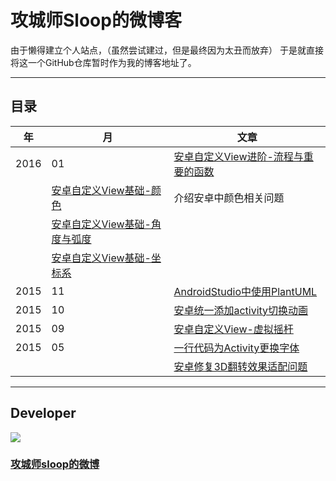 # 攻城师Sloop的微博客
由于懒得建立个人站点，（虽然尝试建过，但是最终因为太丑而放弃） 于是就直接将这一个GitHub仓库暂时作为我的博客地址了。

-----

## 目录
年 | 月 | 文章
--- | --- | ---
 2016 | 01 |  [安卓自定义View进阶-流程与重要的函数](https://github.com/GcsSloop/AndroidNote/blob/master/%E9%97%AE%E9%A2%98/View/%E8%87%AA%E5%AE%9A%E4%B9%89View%E5%87%A0%E4%B8%AA%E9%87%8D%E8%A6%81%E7%9A%84%E5%87%BD%E6%95%B0.md)
 | | [安卓自定义View基础-颜色](https://github.com/GcsSloop/AndroidNote/blob/master/%E9%97%AE%E9%A2%98/%E9%A2%9C%E8%89%B2/%E9%A2%9C%E8%89%B2.md) | 介绍安卓中颜色相关问题
 | | [安卓自定义View基础-角度与弧度](https://github.com/GcsSloop/AndroidNote/blob/master/%E9%97%AE%E9%A2%98/%E8%A7%92%E5%BA%A6%E4%B8%8E%E5%BC%A7%E5%BA%A6/%E8%A7%92%E5%BA%A6%E4%B8%8E%E5%BC%A7%E5%BA%A6.md)
 |  | [安卓自定义View基础-坐标系](https://github.com/GcsSloop/AndroidNote/blob/master/%E9%97%AE%E9%A2%98/%E5%9D%90%E6%A0%87%E7%B3%BB/%E5%9D%90%E6%A0%87%E7%B3%BB.md)
2015 | 11 | [AndroidStudio中使用PlantUML](https://github.com/GcsSloop/AndroidBlog/blob/master/2015-11/AndroidStudio%E4%B8%AD%E4%BD%BF%E7%94%A8PlantUML.md)
2015 | 10 | [安卓统一添加activity切换动画](https://github.com/GcsSloop/AndroidBlog/blob/master/2015-10/%E5%AE%89%E5%8D%93%E7%BB%9F%E4%B8%80%E6%B7%BB%E5%8A%A0activity%E5%88%87%E6%8D%A2%E5%8A%A8%E7%94%BB.md)
2015 | 09 | [安卓自定义View-虚拟摇杆](https://github.com/GcsSloop/AndroidBlog/blob/master/2015-09/%E5%AE%89%E5%8D%93%E8%87%AA%E5%AE%9A%E4%B9%89View-%E8%99%9A%E6%8B%9F%E6%91%87%E6%9D%86.md)
2015 | 05 | [一行代码为Activity更换字体](https://github.com/GcsSloop/AndroidFontsManager/blob/master/README.md)
     |    | [安卓修复3D翻转效果适配问题](https://github.com/GcsSloop/Rotate3dAnimation/blob/master/README.md)


------


## Developer
![](https://avatars0.githubusercontent.com/u/9796998?v=3&s=200)
### [攻城师sloop的微博](http://weibo.com/5459430586/profile?topnav=1&wvr=6)

